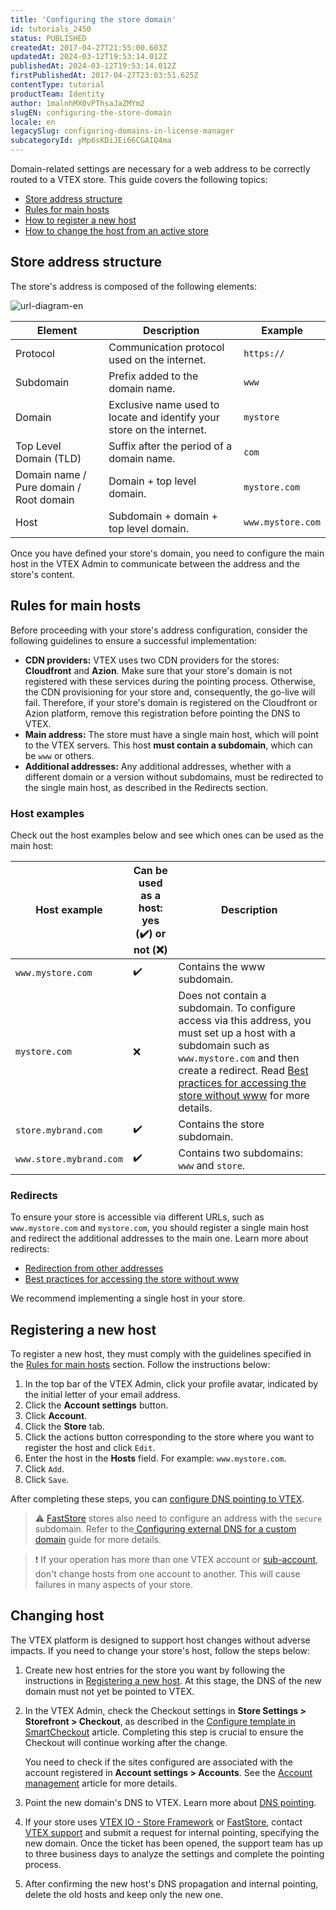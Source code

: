 ```yaml
---
title: 'Configuring the store domain'
id: tutorials_2450
status: PUBLISHED
createdAt: 2017-04-27T21:55:00.603Z
updatedAt: 2024-03-12T19:53:14.012Z
publishedAt: 2024-03-12T19:53:14.012Z
firstPublishedAt: 2017-04-27T23:03:51.625Z
contentType: tutorial
productTeam: Identity
author: 1malnhMX0vPThsaJaZMYm2
slugEN: configuring-the-store-domain
locale: en
legacySlug: configuring-domains-in-license-manager
subcategoryId: yMp6sKDiJEi66CGAIQ4ma
---
```


Domain-related settings are necessary for a web address to be correctly routed to a VTEX store. This guide covers the following topics:

* [Store address structure](#store-address-structure)
* [Rules for main hosts](#rules-for-main-hosts)
* [How to register a new host](#registering-a-new-host)
* [How to change the host from an active store](#changing-host)

## Store address structure

The store's address is composed of the following elements:

![url-diagram-en](https://images.ctfassets.net/alneenqid6w5/kg98gTuZiMlewhPiRAyaF/ad84010eef6bab7fae5123f18ab0887d/url-diagram-en.png)

| Element | Description | Example |
|---|---|---|
| Protocol | Communication protocol used on the internet. | `https://` |
| Subdomain | Prefix added to the domain name. | `www` |
| Domain | Exclusive name used to locate and identify your store on the internet. | `mystore` |
| Top Level Domain (TLD) | Suffix after the period of a domain name. | `com` |
| Domain name / Pure domain / Root domain | Domain + top level domain. | `mystore.com` |
| Host | Subdomain + domain + top level domain. | `www.mystore.com` |

Once you have defined your store's domain, you need to configure the main host in the VTEX Admin to communicate between the address and the store's content.

## Rules for main hosts

Before proceeding with your store's address configuration, consider the following guidelines to ensure a successful implementation:

* **CDN providers:** VTEX uses two CDN providers for the stores: **Cloudfront** and **Azion**. Make sure that your store's domain is not registered with these services during the pointing process. Otherwise, the CDN provisioning for your store and, consequently, the go-live will fail. Therefore, if your store's domain is registered on the Cloudfront or Azion platform, remove this registration before pointing the DNS to VTEX.
* **Main address:** The store must have a single main host, which will point to the VTEX servers. This host **must contain a subdomain**, which can be `www` or others.
* **Additional addresses:** Any additional addresses, whether with a different domain or a version without subdomains, must be redirected to the single main host, as described in the Redirects section.

### Host examples

Check out the host examples below and see which ones can be used as the main host:

| Host example | Can be used as a host: yes (✔️) or not (❌) | Description |
|---|---|---|
| `www.mystore.com` | ✔️ | Contains the www subdomain. |
| `mystore.com` | ❌ | Does not contain a subdomain. To configure access via this address, you must set up a host with a subdomain such as `www.mystore.com` and then create a redirect. Read [Best practices for accessing the store without www](https://help.vtex.com/en/tutorial/configuring-access-without-www--tutorials_4278) for more details. |
| `store.mybrand.com` | ✔️ | Contains the store subdomain. |
| `www.store.mybrand.com` | ✔️ | Contains two subdomains: `www` and `store`. |

### Redirects

To ensure your store is accessible via different URLs, such as `www.mystore.com` and `mystore.com`, you should register a single main host and redirect the additional addresses to the main one. Learn more about redirects:

* [Redirection from other addresses](https://help.vtex.com/en/tutorial/redirecionamento-de-outros-enderecos--3Xi2AeLUx2QpJQu8DTX8KQ)
* [Best practices for accessing the store without www](https://help.vtex.com/en/tutorial/configuring-access-without-www--tutorials_4278)

We recommend implementing a single host in your store.

## Registering a new host

To register a new host, they must comply with the guidelines specified in the [Rules for main hosts](#rules-for-main-hosts) section. Follow the instructions below:

1. In the top bar of the VTEX Admin, click your profile avatar, indicated by the initial letter of your email address.
2. Click the **Account settings** button.
3. Click **Account**.
4. Click the **Store** tab.
5. Click the actions button corresponding to the store where you want to register the host and click `Edit`.
6. Enter the host in the **Hosts** field. For example: `www.mystore.com`.
7. Click `Add`.
8. Click `Save`.

After completing these steps, you can [configure DNS pointing to VTEX](https://help.vtex.com/en/tutorial/configurando-o-apontamento-de-dns-para-a-vtex--tutorials_4280).

>⚠️ [FastStore](https://www.faststore.dev/) stores also need to configure an address with the `secure` subdomain. Refer to the[ Configuring external DNS for a custom domain](https://www.faststore.dev/docs/go-live/2-configuring-external-dns) guide for more details.

>❗ If your operation has more than one VTEX account or [sub-account](https://help.vtex.com/en/tutorial/como-criar-multiloja-multidominio--tutorials_510), don't change hosts from one account to another. This will cause failures in many aspects of your store.

## Changing host

The VTEX platform is designed to support host changes without adverse impacts. If you need to change your store's host, follow the steps below:

1. Create new host entries for the store you want by following the instructions in [Registering a new host](#registering-a-new-host). At this stage, the DNS of the new domain must not yet be pointed to VTEX.
2. In the VTEX Admin, check the Checkout settings in **Store Settings > Storefront > Checkout**, as described in the [Configure template in SmartCheckout](https://help.vtex.com/en/faq/configurar-template-no-smartcheckout/) article. Completing this step is crucial to ensure the Checkout will continue working after the change.

    You need to check if the sites configured are associated with the account registered in **Account settings > Accounts**. See the [Account management](https://help.vtex.com/pt/tutorial/account-details-page--2vhUVOKfCaswqLguT2F9xq) article for more details.

3. Point the new domain's DNS to VTEX. Learn more about [DNS pointing](https://help.vtex.com/pt/tutorial/configurando-o-apontamento-de-dns-para-a-vtex/).
4. If your store uses [VTEX IO - Store Framework](https://developers.vtex.com/docs/guides/storefront-implementation) or [FastStore](https://developers.vtex.com/docs/guides/faststore/docs-what-is-faststore), contact [VTEX support](https://help.vtex.com/en/support) and submit a request for internal pointing, specifying the new domain. Once the ticket has been opened, the support team has up to three business days to analyze the settings and complete the pointing process.
5. After confirming the new host's DNS propagation and internal pointing, delete the old hosts and keep only the new one.
